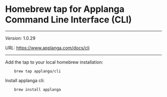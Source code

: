 # Homebrew tap for Applanga Command Line Interface (CLI)

***
*Version:* 1.0.29

*URL:* <https://www.applanga.com/docs/cli>
***

Add the tap to your local homebrew installation:

		brew tap applanga/cli

Install applanga cli:

		brew install applanga


